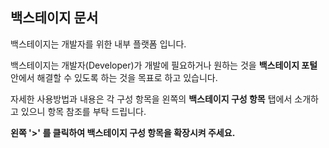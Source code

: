 ## 백스테이지 문서

백스테이지는 개발자를 위한 내부 플랫폼 입니다.

백스테이지는 개발자(Developer)가 개발에 필요하거나 원하는 것을 **백스테이지 포털** 안에서 해결할 수 있도록 하는 것을 목표로 하고 있습니다.

자세한 사용방법과 내용은 각 구성 항목을 왼쪽의 **백스테이지 구성 항목** 탭에서 소개하고 있으니 항목 참조를 부탁 드립니다.

**왼쪽 '>' 를 클릭하여 백스테이지 구성 항목을 확장시켜 주세요.**
